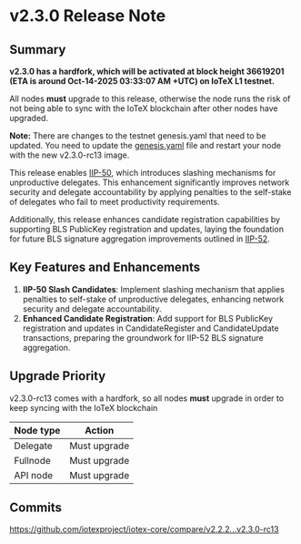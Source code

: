 # v2.3.0 Release Note

## Summary
**v2.3.0 has a hardfork, which will be activated at block height 36619201
(ETA is around Oct-14-2025 03:33:07 AM +UTC) on IoTeX L1 testnet.**

All nodes **must** upgrade to this release, otherwise the node runs the risk of
not being able to sync with the IoTeX blockchain after other nodes have upgraded.

**Note:**
There are changes to the testnet genesis.yaml that need to be updated. You need to
update the [genesis.yaml](https://github.com/iotexproject/iotex-bootstrap/blob/tn_r23/genesis_testnet.yaml) file and restart your node with the new v2.3.0-rc13 image.

This release enables [IIP-50](https://github.com/iotexproject/iips/blob/master/iip-50.md), which introduces slashing mechanisms for unproductive delegates. This enhancement significantly improves network security and delegate accountability by applying penalties to the self-stake of delegates who fail to meet productivity requirements.

Additionally, this release enhances candidate registration capabilities by supporting BLS PublicKey registration and updates, laying the foundation for future BLS signature aggregation improvements outlined in [IIP-52](https://github.com/iotexproject/iips/blob/master/iip-52.md).

## Key Features and Enhancements

1. **IIP-50 Slash Candidates**: Implement slashing mechanism that applies penalties to self-stake of unproductive delegates, enhancing network security and delegate accountability.
2. **Enhanced Candidate Registration**: Add support for BLS PublicKey registration and updates in CandidateRegister and CandidateUpdate transactions, preparing the groundwork for IIP-52 BLS signature aggregation.


## Upgrade Priority
v2.3.0-rc13 comes with a hardfork, so all nodes **must** upgrade in order to keep
syncing with the IoTeX blockchain

| Node type  | Action       |
| ---------- | ------------ |
| Delegate   | Must upgrade |
| Fullnode   | Must upgrade |
| API node   | Must upgrade |

## Commits
https://github.com/iotexproject/iotex-core/compare/v2.2.2...v2.3.0-rc13
